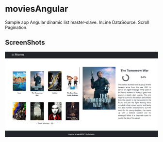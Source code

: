 # moviesAngular
Sample app Angular dinamic list master-slave. InLine DataSource. Scroll Pagination.

## ScreenShots

<img src = "https://github.com/robertogarcor/moviesAngular/blob/main/src/assets/Captura_01.PNG"/>
